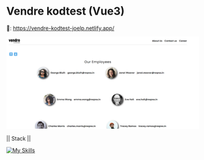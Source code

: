 # Vendre kodtest (Vue3)

🔗: https://vendre-kodtest-joelp.netlify.app/

![Screenshot](https://github.com/JPereyra7/vendre-kodtest/blob/main/src/assets/vendre.png?raw=true)

|| Stack ||

[![My Skills](https://skillicons.dev/icons?i=vue,ts,css,vite,vscode)](https://skillicons.dev)
